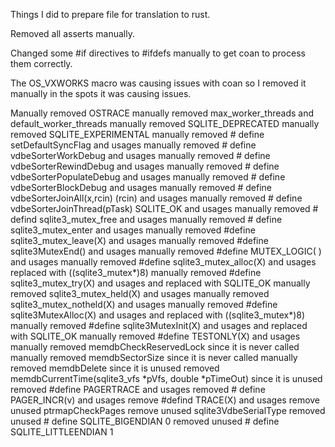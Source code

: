 
Things I did to prepare file for translation to rust.

Removed all asserts manually.

Changed some #if directives to #ifdefs manually to get coan to process them correctly.

The OS_VXWORKS macro was causing issues with coan so I removed it manually in the spots it was causing issues.

Manually removed OSTRACE
manually removed max_worker_threads and default_worker_threads
manually removed SQLITE_DEPRECATED
manually removed SQLITE_EXPERIMENTAL
manually removed # define setDefaultSyncFlag and usages
manually removed # define vdbeSorterWorkDebug and usages
manually removed # define vdbeSorterRewindDebug and usages
manually removed # define vdbeSorterPopulateDebug and usages
manually removed # define vdbeSorterBlockDebug and usages
manually removed # define vdbeSorterJoinAll(x,rcin) (rcin) and usages
manually removed  # define vdbeSorterJoinThread(pTask) SQLITE_OK and usages
manually removed # defind sqlite3_mutex_free and usages
manually removed # define sqlite3_mutex_enter and usages
manually removed #define sqlite3_mutex_leave(X) and usages
manually removed #define sqlite3MutexEnd() and usages
manually removed #define MUTEX_LOGIC( ) and usages
manually removed #define sqlite3_mutex_alloc(X)  and usages replaced with  ((sqlite3_mutex*)8)
manually removed #define sqlite3_mutex_try(X) and usages and replaced with      SQLITE_OK
manually removed sqlite3_mutex_held(X) and usages
manually removed sqlite3_mutex_notheld(X) and usages
manually removed #define sqlite3MutexAlloc(X) and usages and replaced with     ((sqlite3_mutex*)8)
manually removed #define sqlite3MutexInit(X) and usages and replaced with SQLITE_OK
manually removed #define TESTONLY(X) and usages
manually removed memdbCheckReservedLock since it is never called
manually removed memdbSectorSize since it is never called
manually removed memdbDelete since it is unused
removed memdbCurrentTime(sqlite3_vfs *pVfs, double *pTimeOut) since it is unused
removed #define PAGERTRACE and usages
removed # define PAGER_INCR(v) and usages
remove #defind TRACE(X) and usages
remove unused ptrmapCheckPages 
remove unused sqlite3VdbeSerialType 
removed unused # define SQLITE_BIGENDIAN    0
removed unused # define SQLITE_LITTLEENDIAN 1




